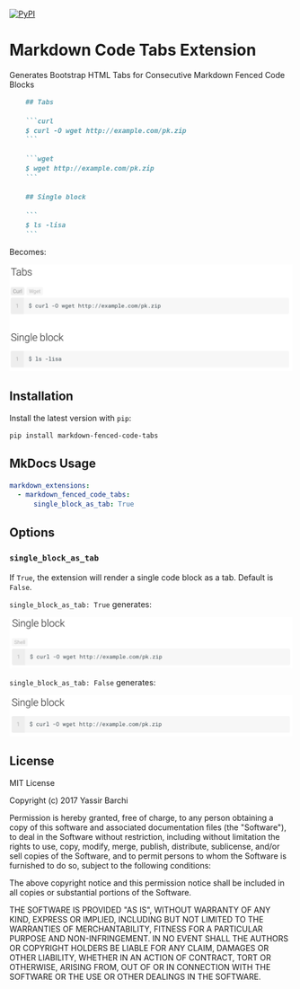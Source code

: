 [![PyPI][pypi-image]][pypi-link]

  [pypi-image]: https://img.shields.io/pypi/v/markdown-fenced-code-tabs.svg
  [pypi-link]: https://pypi.python.org/pypi/markdown-fenced-code-tabs
  
# Markdown Code Tabs Extension

Generates Bootstrap HTML Tabs for Consecutive Markdown Fenced Code Blocks

```md
    ## Tabs 

    ```curl
    $ curl -O wget http://example.com/pk.zip
    ```

    ```wget
    $ wget http://example.com/pk.zip
    ```

    ## Single block

    ```
    $ ls -lisa
    ```
```

Becomes: 

![Generated result](docs/images/img1.png)

## Installation

Install the latest version with `pip`:
```sh
pip install markdown-fenced-code-tabs
```

## MkDocs Usage

```yml
markdown_extensions:
  - markdown_fenced_code_tabs:
      single_block_as_tab: True
```

## Options

### `single_block_as_tab`
If `True`, the extension will render a single code block as a tab. Default is `False`.

`single_block_as_tab: True` generates:

![True single_block_as_tab](docs/images/img2.png)

`single_block_as_tab: False` generates:

![False single_block_as_tab](docs/images/img3.png)

## License

MIT License

Copyright (c) 2017 Yassir Barchi

Permission is hereby granted, free of charge, to any person obtaining a copy of this software and associated documentation files (the "Software"), to deal in the Software without restriction, including without limitation the rights to use, copy, modify, merge, publish, distribute, sublicense, and/or sell copies of the Software, and to permit persons to whom the Software is furnished to do so, subject to the following conditions:

The above copyright notice and this permission notice shall be included in all copies or substantial portions of the Software.

THE SOFTWARE IS PROVIDED "AS IS", WITHOUT WARRANTY OF ANY KIND, EXPRESS OR IMPLIED, INCLUDING BUT NOT LIMITED TO THE WARRANTIES OF MERCHANTABILITY, FITNESS FOR A PARTICULAR PURPOSE AND NON-INFRINGEMENT. IN NO EVENT SHALL THE AUTHORS OR COPYRIGHT HOLDERS BE LIABLE FOR ANY CLAIM, DAMAGES OR OTHER LIABILITY, WHETHER IN AN ACTION OF CONTRACT, TORT OR OTHERWISE, ARISING FROM, OUT OF OR IN CONNECTION WITH THE SOFTWARE OR THE USE OR OTHER DEALINGS IN THE SOFTWARE.
